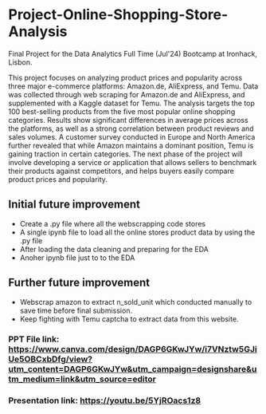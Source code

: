 # Project-Online-Shopping-Store-Analysis
Final Project for the Data Analytics Full Time (Jul'24) Bootcamp at Ironhack, Lisbon.

This project focuses on analyzing product prices and popularity across three major e-commerce platforms: Amazon.de, AliExpress, and Temu. Data was collected through web scraping for Amazon.de and AliExpress, and supplemented with a Kaggle dataset for Temu. The analysis targets the top 100 best-selling products from the five most popular online shopping categories. Results show significant differences in average prices across the platforms, as well as a strong correlation between product reviews and sales volumes. A customer survey conducted in Europe and North America further revealed that while Amazon maintains a dominant position, Temu is gaining traction in certain categories. The next phase of the project will involve developing a service or application that allows sellers to benchmark their products against competitors, and helps buyers easily compare product prices and popularity.


## Initial future improvement
- Create a .py file where all the webscrapping code stores
- A single ipynb file to load all the online stores product data by using the .py file
- After loading the data cleaning and preparing for the EDA
- Anoher ipynb file just to to the EDA

## Further future improvement
- Webscrap amazon to extract n_sold_unit which conducted manually to save time before final submission.
- Keep fighting with Temu captcha to extract data from this website. 

### PPT File link: https://www.canva.com/design/DAGP6GKwJYw/i7VNztw5GJiUe5OBCxbDfg/view?utm_content=DAGP6GKwJYw&utm_campaign=designshare&utm_medium=link&utm_source=editor
### Presentation link: https://youtu.be/5YjROacs1z8
